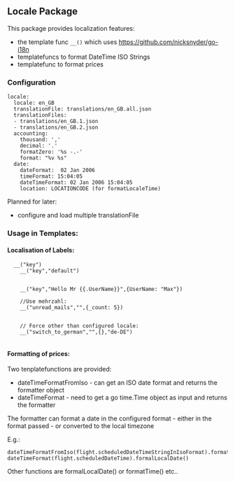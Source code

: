 ## Locale Package

This package provides localization features:
 * the template func `__()`  which uses https://github.com/nicksnyder/go-i18n
 * templatefuncs to format DateTime ISO Strings 
 * templatefunc to format prices

### Configuration

```
locale:
  locale: en_GB
  translationFile: translations/en_GB.all.json
  translationFiles:
  - translations/en_GB.1.json
  - translations/en_GB.2.json
  accounting:
    thousand: ','
    decimal: '.'
    formatZero: '%s -.-'
    format: "%v %s"
  date:
    dateFormat:  02 Jan 2006
    timeFormat: 15:04:05
    dateTimeFormat: 02 Jan 2006 15:04:05
    location: LOCATIONCODE (for formatLocaleTime)
```

Planned for later:
 * configure and load multiple translationFile

### Usage in Templates:

#### Localisation of Labels:

```
  __("key")
	__("key","default")
	
	
	__("key","Hello Mr {{.UserName}}",{UserName: "Max"})
	
	//Use mehrzahl:
	__("unread_mails","",{_count: 5})
	
	
	// Force other than configured locale: 
	__("switch_to_german","",{},"de-DE")
	
```
#### Formatting of prices:

Two tenplatefunctions are provided:
 * dateTimeFormatFromIso - can get an ISO date format and returns the formatter object
 * dateTimeFormat - need to get a go time.Time object as input and returns the formatter

The formatter can format a date in the configured format - either in the format passed - or converted to the local timezone 

E.g.:
```
dateTimeFormatFromIso(flight.scheduledDateTimeStringInIsoFormat).formatDate()
dateTimeFormat(flight.scheduledDateTime).formalLocalDate()
```
Other functions are formalLocalDate() or formatTime() etc..

